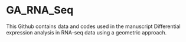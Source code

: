 # GA_RNA_Seq

This Github contains data and codes used in the manuscript Differential expression analysis in RNA-seq data using a geometric approach.
